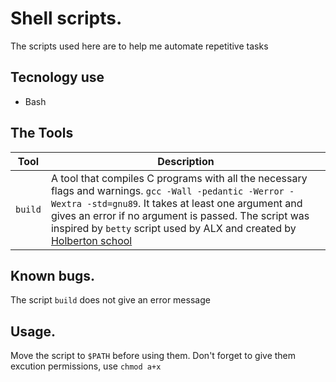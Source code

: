 # Shell scripts.
The scripts used here are to help me automate repetitive tasks

## Tecnology use
* Bash

## The Tools

| Tool      | Description
| ----------| ----------
| `build`| A tool that compiles C programs with all the necessary flags and warnings. `gcc -Wall -pedantic -Werror -Wextra -std=gnu89`. It takes at least one argument and gives an error if no argument is passed. The script was inspired by `betty` script used by ALX and created by  [Holberton school](https://github.com/holbertonschool/Betty)

## Known bugs.
The script `build` does not give an error message

## Usage.
Move the script to `$PATH` before using them.
Don't forget to give them excution permissions, use `chmod a+x`

